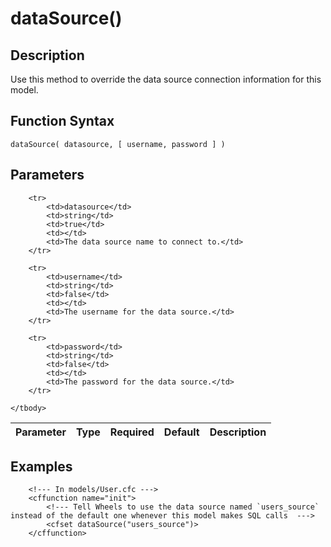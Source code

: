 # dataSource()

## Description
Use this method to override the data source connection information for this model.

## Function Syntax
	dataSource( datasource, [ username, password ] )


## Parameters
<table>
	<thead>
		<tr>
			<th>Parameter</th>
			<th>Type</th>
			<th>Required</th>
			<th>Default</th>
			<th>Description</th>
		</tr>
	</thead>
	<tbody>
		
		<tr>
			<td>datasource</td>
			<td>string</td>
			<td>true</td>
			<td></td>
			<td>The data source name to connect to.</td>
		</tr>
		
		<tr>
			<td>username</td>
			<td>string</td>
			<td>false</td>
			<td></td>
			<td>The username for the data source.</td>
		</tr>
		
		<tr>
			<td>password</td>
			<td>string</td>
			<td>false</td>
			<td></td>
			<td>The password for the data source.</td>
		</tr>
		
	</tbody>
</table>


## Examples
	
		<!--- In models/User.cfc --->
		<cffunction name="init">
			<!--- Tell Wheels to use the data source named `users_source` instead of the default one whenever this model makes SQL calls  --->
  			<cfset dataSource("users_source")>
		</cffunction>
